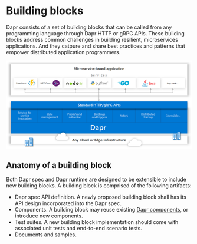 # Building blocks

Dapr consists of a set of building blocks that can be called from any programming language through Dapr HTTP or gRPC APIs. These building blocks address common challenges in building resilient, microservices applications. And they catpure and share best practices and patterns that empower distributed application programmers. 

![Dapr building blocks](../../images/overview.png)

## Anatomy of a building block

Both Dapr spec and Dapr runtime are designed to be extensible 
to include new building blocks. A building block is comprised of the following artifacts:

* Dapr spec API definition. A newly proposed building block shall has its API design incorporated into the Dapr spec. 
* Components. A building block may reuse existing [Dapr components](../README#components), or introduce new components.
* Test suites. A new building block implementation should come with associated unit tests and end-to-end scenario tests.
* Documents and samples. 
